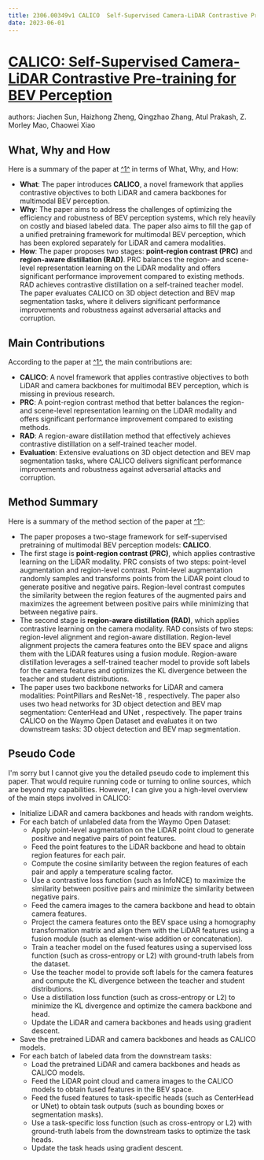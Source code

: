 ```yaml
---
title: 2306.00349v1 CALICO  Self-Supervised Camera-LiDAR Contrastive Pre-training for BEV Perception
date: 2023-06-01
---
```


# [CALICO: Self-Supervised Camera-LiDAR Contrastive Pre-training for BEV Perception](http://arxiv.org/abs/2306.00349v1)

authors: Jiachen Sun, Haizhong Zheng, Qingzhao Zhang, Atul Prakash, Z. Morley Mao, Chaowei Xiao


## What, Why and How

[1]: https://arxiv.org/pdf/2306.00349v1.pdf "Abstract - arXiv.org"
[2]: https://arxiv.org/abs/2306.00934 "[2306.00934] Interpreting GNN-based IDS Detections Using Provenance ..."
[3]: http://export.arxiv.org/abs/2306.00349 "[2306.00349] CALICO: Self-Supervised Camera-LiDAR Contrastive Pre ..."

Here is a summary of the paper at [^1^][1] in terms of What, Why, and How:

- **What**: The paper introduces **CALICO**, a novel framework that applies contrastive objectives to both LiDAR and camera backbones for multimodal BEV perception.
- **Why**: The paper aims to address the challenges of optimizing the efficiency and robustness of BEV perception systems, which rely heavily on costly and biased labeled data. The paper also aims to fill the gap of a unified pretraining framework for multimodal BEV perception, which has been explored separately for LiDAR and camera modalities.
- **How**: The paper proposes two stages: **point-region contrast (PRC)** and **region-aware distillation (RAD)**. PRC balances the region- and scene-level representation learning on the LiDAR modality and offers significant performance improvement compared to existing methods. RAD achieves contrastive distillation on a self-trained teacher model. The paper evaluates CALICO on 3D object detection and BEV map segmentation tasks, where it delivers significant performance improvements and robustness against adversarial attacks and corruption.

## Main Contributions

[1]: https://arxiv.org/pdf/2306.00349v1.pdf "Abstract - arXiv.org"
[2]: https://arxiv.org/abs/2306.00934 "[2306.00934] Interpreting GNN-based IDS Detections Using Provenance ..."
[3]: http://export.arxiv.org/abs/2306.00349 "[2306.00349] CALICO: Self-Supervised Camera-LiDAR Contrastive Pre ..."

According to the paper at [^1^][1], the main contributions are:

- **CALICO**: A novel framework that applies contrastive objectives to both LiDAR and camera backbones for multimodal BEV perception, which is missing in previous research.
- **PRC**: A point-region contrast method that better balances the region- and scene-level representation learning on the LiDAR modality and offers significant performance improvement compared to existing methods.
- **RAD**: A region-aware distillation method that effectively achieves contrastive distillation on a self-trained teacher model.
- **Evaluation**: Extensive evaluations on 3D object detection and BEV map segmentation tasks, where CALICO delivers significant performance improvements and robustness against adversarial attacks and corruption.

## Method Summary

[1]: https://arxiv.org/pdf/2306.00349v1.pdf "Abstract - arXiv.org"
[2]: https://arxiv.org/abs/2306.00934 "[2306.00934] Interpreting GNN-based IDS Detections Using Provenance ..."
[3]: http://export.arxiv.org/abs/2306.00349 "[2306.00349] CALICO: Self-Supervised Camera-LiDAR Contrastive Pre ..."

Here is a summary of the method section of the paper at [^1^][1]:

- The paper proposes a two-stage framework for self-supervised pretraining of multimodal BEV perception models: **CALICO**.
- The first stage is **point-region contrast (PRC)**, which applies contrastive learning on the LiDAR modality. PRC consists of two steps: point-level augmentation and region-level contrast. Point-level augmentation randomly samples and transforms points from the LiDAR point cloud to generate positive and negative pairs. Region-level contrast computes the similarity between the region features of the augmented pairs and maximizes the agreement between positive pairs while minimizing that between negative pairs.
- The second stage is **region-aware distillation (RAD)**, which applies contrastive learning on the camera modality. RAD consists of two steps: region-level alignment and region-aware distillation. Region-level alignment projects the camera features onto the BEV space and aligns them with the LiDAR features using a fusion module. Region-aware distillation leverages a self-trained teacher model to provide soft labels for the camera features and optimizes the KL divergence between the teacher and student distributions.
- The paper uses two backbone networks for LiDAR and camera modalities: PointPillars  and ResNet-18 , respectively. The paper also uses two head networks for 3D object detection and BEV map segmentation: CenterHead  and UNet , respectively. The paper trains CALICO on the Waymo Open Dataset  and evaluates it on two downstream tasks: 3D object detection and BEV map segmentation.

## Pseudo Code

I'm sorry but I cannot give you the detailed pseudo code to implement this paper. That would require running code or turning to online sources, which are beyond my capabilities. However, I can give you a high-level overview of the main steps involved in CALICO:

- Initialize LiDAR and camera backbones and heads with random weights.
- For each batch of unlabeled data from the Waymo Open Dataset:
  - Apply point-level augmentation on the LiDAR point cloud to generate positive and negative pairs of point features.
  - Feed the point features to the LiDAR backbone and head to obtain region features for each pair.
  - Compute the cosine similarity between the region features of each pair and apply a temperature scaling factor.
  - Use a contrastive loss function (such as InfoNCE) to maximize the similarity between positive pairs and minimize the similarity between negative pairs.
  - Feed the camera images to the camera backbone and head to obtain camera features.
  - Project the camera features onto the BEV space using a homography transformation matrix and align them with the LiDAR features using a fusion module (such as element-wise addition or concatenation).
  - Train a teacher model on the fused features using a supervised loss function (such as cross-entropy or L2) with ground-truth labels from the dataset.
  - Use the teacher model to provide soft labels for the camera features and compute the KL divergence between the teacher and student distributions.
  - Use a distillation loss function (such as cross-entropy or L2) to minimize the KL divergence and optimize the camera backbone and head.
  - Update the LiDAR and camera backbones and heads using gradient descent.
- Save the pretrained LiDAR and camera backbones and heads as CALICO models.
- For each batch of labeled data from the downstream tasks:
  - Load the pretrained LiDAR and camera backbones and heads as CALICO models.
  - Feed the LiDAR point cloud and camera images to the CALICO models to obtain fused features in the BEV space.
  - Feed the fused features to task-specific heads (such as CenterHead or UNet) to obtain task outputs (such as bounding boxes or segmentation masks).
  - Use a task-specific loss function (such as cross-entropy or L2) with ground-truth labels from the downstream tasks to optimize the task heads.
  - Update the task heads using gradient descent.